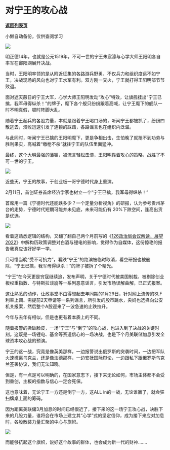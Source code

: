 # 对宁王的攻心战

[**返回列表页**](/gzh/政事堂2019)

小懒自动备份，仅供查阅学习

![](https://mmbiz.qpic.cn/mmbiz_png/rxhS23yu8cOHn3zUs9oicTiaNQEnt8IJ5sldLxeNbnNGRbqGKrZoTlUZdP3UW3oeaqJtXFNABaY2W7FicPrTNzMPA/640?wx_fmt=png)

  

明正德14年，也就是公元1519年，不可一世的宁王朱宸濠与心学大师王阳明各自率军在鄱阳湖展开决战。  

  

当时，王阳明率领的是从附近征集的各路游兵野勇，不仅兵力和组织度远不如宁王，决战现场的风向也对宁王水军有利。双方刚一交火，宁王就打得王阳明部节节败退。

  

面对遮天蔽日的宁王大军，心学大师王阳明发动“攻心”特效，让旗舰挂出“宁王已擒，我军毋得纵杀！”的牌子，麾下各个舰只纷纷跟着高喊，让宁王麾下的舰队一时不明真假，顿时阵脚大乱。

  

随着宁王起兵的各股力量，本就是跟着宁王喝口汤的，听闻宁王都被抓了，纷纷四散逃去，溃败迅速引发了连锁的踩踏，各路谣言也在组织内泛滥。

  

与此同时，听闻宁王已擒的王阳明麾下，更是争相出击，生怕晚了就抢不到功劳与胜利果实，高喊着“缴枪不杀”就往宁王的队伍里面猛冲。

  

最终，这个大明最强的藩镇，被流言轻松击溃，王阳明靠着攻心的策略，战胜了不可一世的宁王。

  

![](https://mmbiz.qpic.cn/mmbiz_png/rxhS23yu8cOHn3zUs9oicTiaNQEnt8IJ5sWAZesicH3IT0OedbO9k17oDHFQ2IicBuD2jJ5BXRqHcvhQVZ7icyJVia2w/640?wx_fmt=png)

  

近些天，宁王的故事，于创业板一哥宁德时代身上重演。  

  

2月11日，首创证券首席经济学家也树立一个“宁王已擒，我军毋得纵杀！”

  

首席用一篇《宁德时代还能跌多少？一个定量分析视角》的研报，认为参考贵州茅台的走势，宁德时代短期可能并未见底，未来可能仍有 20%下跌空间，逢高出货是优选。

  

![](https://mmbiz.qpic.cn/mmbiz_png/rxhS23yu8cOHn3zUs9oicTiaNQEnt8IJ5sjdPDyUpiagQp7zgTTgajU23X5icxrZTRdu6iaZ6aTqv9mtY3lvbF1icPZw/640?wx_fmt=png)

  

看着这熟悉逻辑的结构，又翻了翻自己两个月前写的《[126政治局会议解读，展望2022](http://mp.weixin.qq.com/s?__biz=MzAwMzU1ODAwOQ==&mid=2650358140&idx=1&sn=b56c796f7e81dc6286031b5c8657255d&chksm=8334be6ab443377c12f0d0908c0432946b7ea8b1f9adfb835969e29067b9ccefe3b802e7c559&scene=21#wechat_redirect)》中解构历政策调整对白酒与锂电的影响，觉得作为自媒体，这份惊艳的报告我真应该好好学一学。

  

只可惜当晚“受不可抗力”，看跌“宁王”的路演被临时取消，看空研报也被删除，“宁王已擒，我军毋得纵杀！”的牌子被拆了个精光。

  

“宁王”在今天更是穷寇继续追，发布声明，关于宁德时代被美国制裁、被剔除创业板权重指数、与特斯拉谈崩等一系列恶意谣言，引发市场误解曲解，已正式报案。

  

这让熟悉的动作，让政事堂不由得想起去年同期的1月29日，针对网上流传的SLF利率上调、需提前2天申请等一系列谣言，所引发的股市跳水，央妈也选择向公安机关报案，然后整个A股迎来了一波急速的止跌拉升。

  

今年与去年有相似，但是也更有着本质上的不同。  

  

随着报警的撕破脸皮，一场“宁王”与“倒宁”的攻心战，也进入到了决战的关键时刻。这既是一场锂电、基金等赛道信心的一场决战，也是下个月美联储加息引发全球资本攻心战的预演。

  

宁王的这一战，究竟是像英美那样，一边报警说出俄罗斯的突袭时间，一边把军队火速撤离乌克兰，还是像法德那样，一边安抚国际舆论，一边跟私下跟俄罗斯乌克兰签署协议，我们无法知晓。  

  

但是，有一点是可以明确的，在国家意志下，接下来无论如何，市场主体都不会受到重创，主板的指数与信心一定会死保。

  

这也意味着，无论宁王一方还是倒宁一方，这ALL in的一战，无论谁赢了，就会狂扫牌桌上面的筹码。  

  

因为距离美联储3月加息的时间已经很近了，接下来的这一场宁王攻心战，决胜下来的几股力量，谁将会在市场上建立其“心学”式的坚定信仰，成为接下来应对加息时，各股散装力量汇聚的中心与旗帜。  

  

![](https://mmbiz.qpic.cn/mmbiz_jpg/rxhS23yu8cOHn3zUs9oicTiaNQEnt8IJ5sd3iboKN0rjJ7ibxcp18sg2CwZQIYpHf7fWiaDiconoGqurKvOBChGDnKLQ/640?wx_fmt=jpeg)

  

而能够抗起这个旗帜，说好这个故事的群体，也会成为新一代的财神.......  

  

